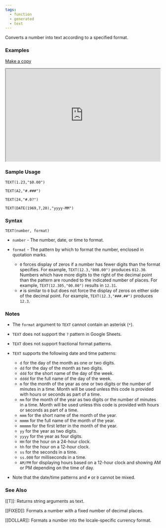```yaml
---
tags:
  - function
  - generated
  - text
---
```


Converts a number into text according to a specified format.

### Examples

[Make a copy](https://docs.google.com/spreadsheets/d/1xdMTiW2HtTxp59QTXKWaY_5P3M98uwRtrGwIo_8Lffo/copy)

<iframe height="300" src="https://docs.google.com/spreadsheet/pub?key=0As3tAuweYU9QdDc2ZDZvVzFIbEJPZlhnYzNLbXZqRnc&amp;output=html" width="500"></iframe>

### Sample Usage

`TEXT(1.23,"$0.00")`

`TEXT(A2,"#.###")`

`TEXT(24,"#.0?")`

`TEXT(DATE(1969,7,20),"yyyy-MM")`

### Syntax

`TEXT(number, format)`

* `number` - The number, date, or time to format.
* `format` - The pattern by which to format the number, enclosed in quotation marks.

  + `0` forces display of zeros if a number has fewer digits than the format specifies. For example, `TEXT(12.3,"000.00")` produces `012.30`. Numbers which have more digits to the right of the decimal point than the pattern are rounded to the indicated number of places. For example, `TEXT(12.305,"00.00")` results in `12.31`.
  + `#` is similar to `0` but does not force the display of zeros on either side of the decimal point. For example, `TEXT(12.3,"###.##")` produces `12.3`.

### Notes

* The `format` argument to `TEXT` cannot contain an asterisk (`*`).
* `TEXT` does not support the `?` pattern in Google Sheets.
* `TEXT` does not support fractional format patterns.
* `TEXT` supports the following date and time patterns:

  + `d` for the day of the month as one or two digits.
  + `dd` for the day of the month as two digits.
  + `ddd` for the short name of the day of the week.
  + `dddd` for the full name of the day of the week.
  + `m` for the month of the year as one or two digits or the number of minutes in a time. Month will be used unless this code is provided with hours or seconds as part of a time.
  + `mm` for the month of the year as two digits or the number of minutes in a time. Month will be used unless this code is provided with hours or seconds as part of a time.
  + `mmm` for the short name of the month of the year.
  + `mmmm` for the full name of the month of the year.
  + `mmmmm` for the first letter in the month of the year.
  + `yy` for the year as two digits.
  + `yyyy` for the year as four digits.
  + `HH` for the hour on a 24-hour clock.
  + `hh` for the hour on a 12-hour clock.
  + `ss` for the seconds in a time.
  + `ss.000` for milliseconds in a time.
  + `AM/PM` for displaying hours based on a 12-hour clock and showing AM or PM depending on the time of day.
* Note that the date/time patterns and `#` or `0` cannot be mixed.

### See Also

[[T]]: Returns string arguments as text.

[[FIXED]]: Formats a number with a fixed number of decimal places.

[[DOLLAR]]: Formats a number into the locale-specific currency format.